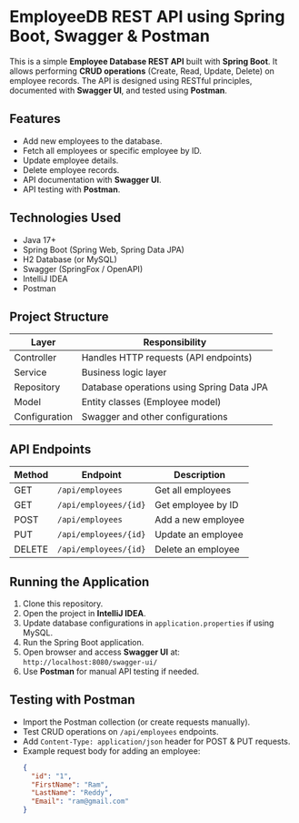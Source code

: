 # EmployeeDB REST API using Spring Boot, Swagger & Postman

This is a simple **Employee Database REST API** built with **Spring Boot**. It allows performing **CRUD operations** (Create, Read, Update, Delete) on employee records. The API is designed using RESTful principles, documented with **Swagger UI**, and tested using **Postman**.

## Features

- Add new employees to the database.
- Fetch all employees or specific employee by ID.
- Update employee details.
- Delete employee records.
- API documentation with **Swagger UI**.
- API testing with **Postman**.

## Technologies Used

- Java 17+
- Spring Boot (Spring Web, Spring Data JPA)
- H2 Database (or MySQL)
- Swagger (SpringFox / OpenAPI)
- IntelliJ IDEA
- Postman

## Project Structure

| Layer          | Responsibility                                 |
|----------------|------------------------------------------------|
| Controller     | Handles HTTP requests (API endpoints)          |
| Service        | Business logic layer                           |
| Repository     | Database operations using Spring Data JPA      |
| Model          | Entity classes (Employee model)                |
| Configuration  | Swagger and other configurations               |

## API Endpoints

| Method | Endpoint                    | Description               |
|--------|-----------------------------|---------------------------|
| GET    | `/api/employees`             | Get all employees         |
| GET    | `/api/employees/{id}`        | Get employee by ID        |
| POST   | `/api/employees`             | Add a new employee        |
| PUT    | `/api/employees/{id}`        | Update an employee        |
| DELETE | `/api/employees/{id}`        | Delete an employee        |

## Running the Application

1. Clone this repository.
2. Open the project in **IntelliJ IDEA**.
3. Update database configurations in `application.properties` if using MySQL.
4. Run the Spring Boot application.
5. Open browser and access **Swagger UI** at:  
   `http://localhost:8080/swagger-ui/`
6. Use **Postman** for manual API testing if needed.

## Testing with Postman

- Import the Postman collection (or create requests manually).
- Test CRUD operations on `/api/employees` endpoints.
- Add `Content-Type: application/json` header for POST & PUT requests.
- Example request body for adding an employee:
  ```json
  {
    "id": "1",
    "FirstName": "Ram",
    "LastName": "Reddy",
    "Email": "ram@gmail.com"
  }

